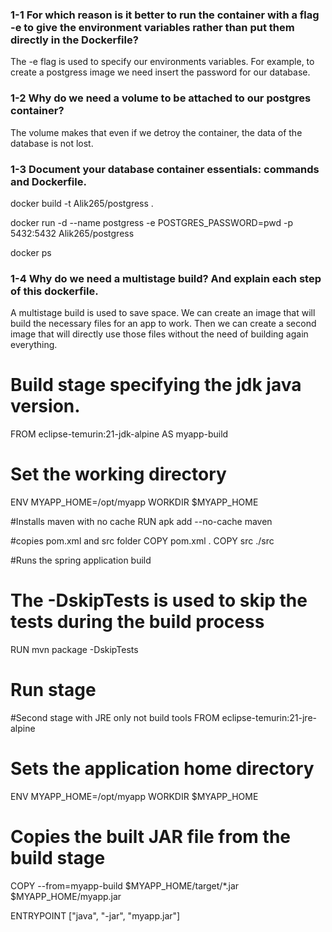 ### 1-1 For which reason is it better to run the container with a flag -e to give the environment variables rather than put them directly in the Dockerfile?

The -e flag is used to specify our environments variables. For example, to create a postgress image we need insert the password for our database.



### 1-2 Why do we need a volume to be attached to our postgres container?

The volume makes that even if we detroy the container, the data of the database is not lost.

### 1-3 Document your database container essentials: commands and Dockerfile.


docker build -t Alik265/postgress .

docker run -d --name postgress -e POSTGRES_PASSWORD=pwd -p 5432:5432 Alik265/postgress

docker ps


### 1-4 Why do we need a multistage build? And explain each step of this dockerfile.

A multistage build is used to save space. We can create an image that will build the necessary files for an app to work. Then we can create a second image that will directly use those files without the need of building again everything.



# Build stage specifying the jdk java version. 
FROM eclipse-temurin:21-jdk-alpine AS myapp-build
 
# Set the working directory 
ENV MYAPP_HOME=/opt/myapp
WORKDIR $MYAPP_HOME


#Installs maven with no cache
RUN apk add --no-cache maven

#copies pom.xml and src folder
COPY pom.xml . 
COPY src ./src

#Runs the spring application build
# The -DskipTests is used to skip the tests during the build process
RUN mvn package -DskipTests 

# Run stage

#Second stage with JRE only not build tools
FROM eclipse-temurin:21-jre-alpine

# Sets the application home directory
ENV MYAPP_HOME=/opt/myapp
WORKDIR $MYAPP_HOME

# Copies the built JAR file from the build stage
COPY --from=myapp-build $MYAPP_HOME/target/*.jar $MYAPP_HOME/myapp.jar

ENTRYPOINT ["java", "-jar", "myapp.jar"]
